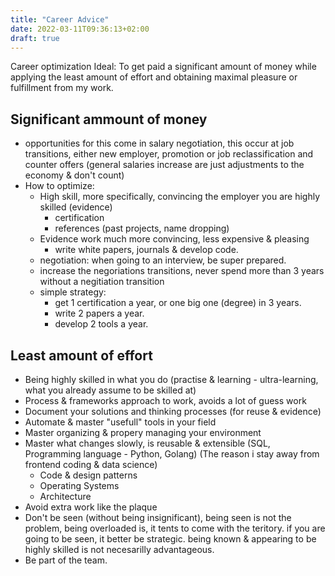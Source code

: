 ```yaml
---
title: "Career Advice"
date: 2022-03-11T09:36:13+02:00
draft: true
---
```

Career optimization
Ideal: To get paid a significant amount of money while applying the least amount of effort and obtaining maximal pleasure or fulfillment from my work.

## Significant ammount of money
- opportunities for this come in salary negotiation, this occur at job transitions, either new employer, promotion or job reclassification and counter offers (general salaries increase are just adjustments to the economy & don't count)
- How to optimize:
  - High skill, more specifically, convincing the employer you are highly skilled (evidence)
    - certification
    - references (past projects, name dropping)
  - Evidence work much more convincing, less expensive & pleasing
    - write white papers, journals & develop code.
  - negotiation: when going to an interview, be super prepared.
  - increase the negoriations transitions, never spend more than 3 years without a negitiation transition
  - simple strategy:
    - get 1 certification a year, or one big one (degree) in 3 years.
    - write 2 papers a year.
    - develop 2 tools a year.

## Least amount of effort
- Being highly skilled in what you do (practise & learning - ultra-learning, what you already assume to be skilled at)
- Process & frameworks approach to work, avoids a lot of guess work
- Document your solutions and thinking processes (for reuse & evidence)
- Automate & master "usefull" tools in your field
- Master organizing & propery managing your environment
- Master what changes slowly, is reusable & extensible (SQL, Programming language - Python, Golang) (The reason i stay away from frontend coding & data science)
  - Code & design patterns
  - Operating Systems
  - Architecture
- Avoid extra work like the plaque
- Don't be seen (without being insignificant), being seen is not the problem, being overloaded is, it tents to come with the teritory. if you are going to be seen, it better be strategic. being known & appearing to be highly skilled is not necesarilly advantageous.
- Be part of the team.